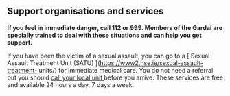 ##  Support organisations and services

**If you feel in immediate danger, call 112 or 999. Members of the Gardaí are
specially trained to deal with these situations and can help you get
support.**

If you have been the victim of a sexual assault, you can go to a [ Sexual
Assault Treatment Unit (SATU) ](https://www2.hse.ie/sexual-assault-treatment-
units/) for immediate medical care. You do not need a referral but you should
[ call your local unit ](https://www2.hse.ie/services/satu/contact/) before
you arrive. These services are free and available 24 hours a day, 7 days a
week.
